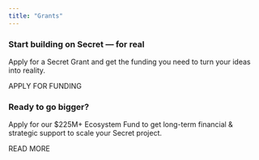 ```yaml
---
title: "Grants"
---
```


<!-- Tools -->
<column class="spacer-s">

<block>

<ecosystem-funding-hero>
    
</ecosystem-funding-hero>

</block>

</column>











<column class="spacer-s">

<block>

<ecosystem-funding-why-build>
    
</ecosystem-funding-why-build>

</block>

</column>









<column class="spacer-s">

<grants-build>

</grants-build>

</column> 









<column class="spacer-s page-ecosystem__apply" >

<block class="">

<div class="page-grants__spacer">

### Start building on Secret — for real
    
<p class="page-grants__p">Apply for a Secret Grant and get the funding you need to turn your ideas into reality.</p>
    
<btn class="no-arrow" url="#" >APPLY FOR FUNDING</btn>

</div>

</block>

</column>









<column class="spacer-s" >

<block class="">

<div class="page-grants__spacer">

### Ready to go bigger?
    
<p class="page-ecosystem__grant__content__p">Apply for our $225M+ Ecosystem Fund to get long-term financial & strategic support to scale your Secret project.</p>
    
<btn class="no-arrow" url="#" >READ MORE</btn>

</div>

</block>

</column>










<column class="spacer-s">

<block>

<ecosystem-funding-ctas>
    
</ecosystem-funding-ctas>

</block>

</column>
